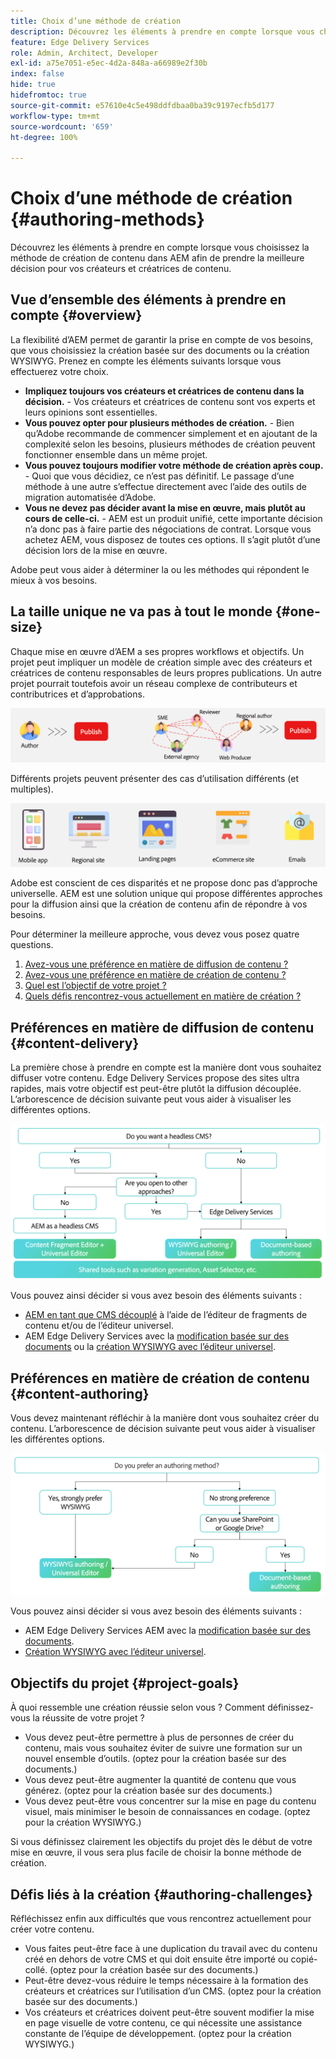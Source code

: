 ```yaml
---
title: Choix d’une méthode de création
description: Découvrez les éléments à prendre en compte lorsque vous choisissez la méthode de création de contenu dans AEM afin de prendre la meilleure décision pour vos créateurs et créatrices de contenu.
feature: Edge Delivery Services
role: Admin, Architect, Developer
exl-id: a75e7051-e5ec-4d2a-848a-a66989e2f30b
index: false
hide: true
hidefromtoc: true
source-git-commit: e57610e4c5e498ddfdbaa0ba39c9197ecfb5d177
workflow-type: tm+mt
source-wordcount: '659'
ht-degree: 100%

---
```


# Choix d’une méthode de création {#authoring-methods}

Découvrez les éléments à prendre en compte lorsque vous choisissez la méthode de création de contenu dans AEM afin de prendre la meilleure décision pour vos créateurs et créatrices de contenu.

## Vue d’ensemble des éléments à prendre en compte {#overview}

La flexibilité d’AEM permet de garantir la prise en compte de vos besoins, que vous choisissiez la création basée sur des documents ou la création WYSIWYG. Prenez en compte les éléments suivants lorsque vous effectuerez votre choix.

* **Impliquez toujours vos créateurs et créatrices de contenu dans la décision.** - Vos créateurs et créatrices de contenu sont vos experts et leurs opinions sont essentielles.
* **Vous pouvez opter pour plusieurs méthodes de création.** - Bien qu’Adobe recommande de commencer simplement et en ajoutant de la complexité selon les besoins, plusieurs méthodes de création peuvent fonctionner ensemble dans un même projet.
* **Vous pouvez toujours modifier votre méthode de création après coup.** - Quoi que vous décidiez, ce n’est pas définitif. Le passage d’une méthode à une autre s’effectue directement avec l’aide des outils de migration automatisée d’Adobe.
* **Vous ne devez pas décider avant la mise en œuvre, mais plutôt au cours de celle-ci.** - AEM est un produit unifié, cette importante décision n’a donc pas à faire partie des négociations de contrat. Lorsque vous achetez AEM, vous disposez de toutes ces options. Il s’agit plutôt d’une décision lors de la mise en œuvre.

Adobe peut vous aider à déterminer la ou les méthodes qui répondent le mieux à vos besoins.

## La taille unique ne va pas à tout le monde {#one-size}

Chaque mise en œuvre d’AEM a ses propres workflows et objectifs. Un projet peut impliquer un modèle de création simple avec des créateurs et créatrices de contenu responsables de leurs propres publications. Un autre projet pourrait toutefois avoir un réseau complexe de contributeurs et contributrices et d’approbations.

![Différents workflows de création](assets/authoring-workflows.png)

Différents projets peuvent présenter des cas d’utilisation différents (et multiples).

![Cas d’utilisation](assets/use-cases.png)

Adobe est conscient de ces disparités et ne propose donc pas d’approche universelle. AEM est une solution unique qui propose différentes approches pour la diffusion ainsi que la création de contenu afin de répondre à vos besoins.

Pour déterminer la meilleure approche, vous devez vous posez quatre questions.

1. [Avez-vous une préférence en matière de diffusion de contenu ?](#content-delivery)
1. [Avez-vous une préférence en matière de création de contenu ?](#content-authoring)
1. [Quel est l’objectif de votre projet ?](#project-goals)
1. [Quels défis rencontrez-vous actuellement en matière de création ?](#authoring-challenges)

## Préférences en matière de diffusion de contenu {#content-delivery}

La première chose à prendre en compte est la manière dont vous souhaitez diffuser votre contenu. Edge Delivery Services propose des sites ultra rapides, mais votre objectif est peut-être plutôt la diffusion découplée. L’arborescence de décision suivante peut vous aider à visualiser les différentes options.

![Arborescence de décision en matière de diffusion de contenu](assets/content-delivery-decision-tree.png)

Vous pouvez ainsi décider si vous avez besoin des éléments suivants :

* [AEM en tant que CMS découplé](/help/headless/introduction.md) à l’aide de l’éditeur de fragments de contenu et/ou de l’éditeur universel.
* AEM Edge Delivery Services avec la [modification basée sur des documents](/help/edge/docs/authoring.md) ou la [création WYSIWYG avec l’éditeur universel](/help/edge/wysiwyg-authoring/authoring.md).

## Préférences en matière de création de contenu {#content-authoring}

Vous devez maintenant réfléchir à la manière dont vous souhaitez créer du contenu. L’arborescence de décision suivante peut vous aider à visualiser les différentes options.

![Arborescence de décision en matière de création de contenu](assets/content-authoring-decision-tree.png)

Vous pouvez ainsi décider si vous avez besoin des éléments suivants :

* AEM Edge Delivery Services AEM avec la [modification basée sur des documents](/help/edge/docs/authoring.md).
* [Création WYSIWYG avec l’éditeur universel](/help/edge/wysiwyg-authoring/authoring.md).

## Objectifs du projet {#project-goals}

À quoi ressemble une création réussie selon vous ? Comment définissez-vous la réussite de votre projet ?

* Vous devez peut-être permettre à plus de personnes de créer du contenu, mais vous souhaitez éviter de suivre une formation sur un nouvel ensemble d’outils. (optez pour la création basée sur des documents.)
* Vous devez peut-être augmenter la quantité de contenu que vous générez. (optez pour la création basée sur des documents.)
* Vous devez peut-être vous concentrer sur la mise en page du contenu visuel, mais minimiser le besoin de connaissances en codage. (optez pour la création WYSIWYG.)

Si vous définissez clairement les objectifs du projet dès le début de votre mise en œuvre, il vous sera plus facile de choisir la bonne méthode de création.

## Défis liés à la création {#authoring-challenges}

Réfléchissez enfin aux difficultés que vous rencontrez actuellement pour créer votre contenu.

* Vous faites peut-être face à une duplication du travail avec du contenu créé en dehors de votre CMS et qui doit ensuite être importé ou copié-collé. (optez pour la création basée sur des documents.)
* Peut-être devez-vous réduire le temps nécessaire à la formation des créateurs et créatrices sur l’utilisation d’un CMS. (optez pour la création basée sur des documents.)
* Vos créateurs et créatrices doivent peut-être souvent modifier la mise en page visuelle de votre contenu, ce qui nécessite une assistance constante de l’équipe de développement. (optez pour la création WYSIWYG.)
